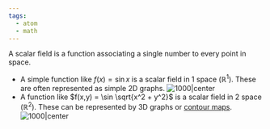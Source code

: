 ```yaml
---
tags:
  - atom
  - math
---
```

A scalar field is a function associating a single number to every point in space.
- A simple function like $f(x) = \sin x$ is a scalar field in 1 space ($\mathbb{R}^1$). These are often represented as simple 2D graphs.
![1000|center](scalar-field-one-space.excalidraw.svg)
- A function like $f(x,y) = \sin \sqrt{x^2 + y^2}$ is a scalar field in 2 space ($\mathbb{R}^2$). These can be represented by 3D graphs or [contour maps](https://www.desmos.com/calculator/nusniq2lqx).
![1000|center](scalar-field-two-space.png)
